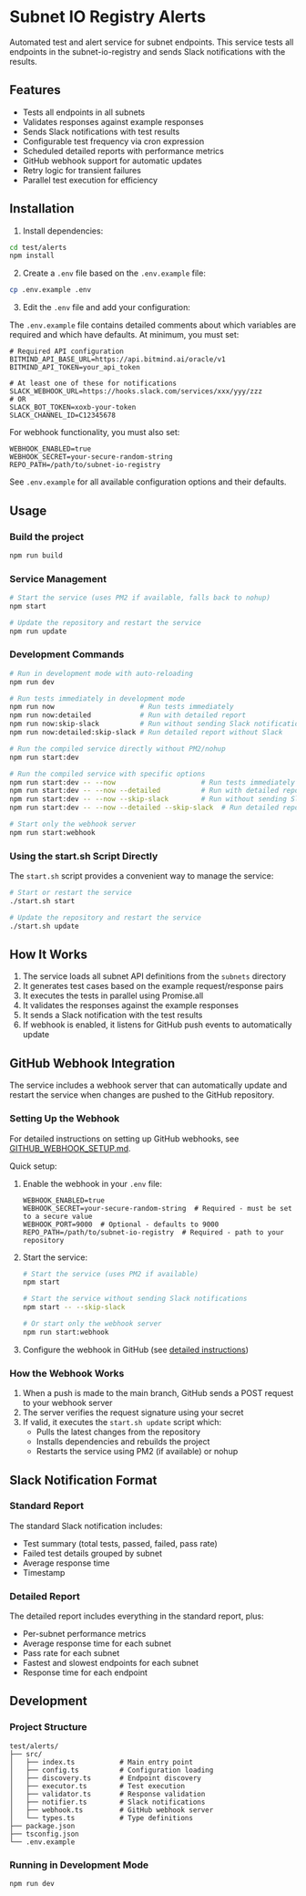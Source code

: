 # Subnet IO Registry Alerts

Automated test and alert service for subnet endpoints. This service tests all endpoints in the subnet-io-registry and sends Slack notifications with the results.

## Features

- Tests all endpoints in all subnets
- Validates responses against example responses
- Sends Slack notifications with test results
- Configurable test frequency via cron expression
- Scheduled detailed reports with performance metrics
- GitHub webhook support for automatic updates
- Retry logic for transient failures
- Parallel test execution for efficiency

## Installation

1. Install dependencies:

```bash
cd test/alerts
npm install
```

2. Create a `.env` file based on the `.env.example` file:

```bash
cp .env.example .env
```

3. Edit the `.env` file and add your configuration:

The `.env.example` file contains detailed comments about which variables are required and which have defaults. At minimum, you must set:

```
# Required API configuration
BITMIND_API_BASE_URL=https://api.bitmind.ai/oracle/v1
BITMIND_API_TOKEN=your_api_token

# At least one of these for notifications
SLACK_WEBHOOK_URL=https://hooks.slack.com/services/xxx/yyy/zzz
# OR
SLACK_BOT_TOKEN=xoxb-your-token
SLACK_CHANNEL_ID=C12345678
```

For webhook functionality, you must also set:

```
WEBHOOK_ENABLED=true
WEBHOOK_SECRET=your-secure-random-string
REPO_PATH=/path/to/subnet-io-registry
```

See `.env.example` for all available configuration options and their defaults.

## Usage

### Build the project

```bash
npm run build
```

### Service Management

```bash
# Start the service (uses PM2 if available, falls back to nohup)
npm start

# Update the repository and restart the service
npm run update
```

### Development Commands

```bash
# Run in development mode with auto-reloading
npm run dev

# Run tests immediately in development mode
npm run now                     # Run tests immediately
npm run now:detailed            # Run with detailed report
npm run now:skip-slack          # Run without sending Slack notifications
npm run now:detailed:skip-slack # Run detailed report without Slack

# Run the compiled service directly without PM2/nohup
npm run start:dev

# Run the compiled service with specific options
npm run start:dev -- --now                     # Run tests immediately
npm run start:dev -- --now --detailed          # Run with detailed report
npm run start:dev -- --now --skip-slack        # Run without sending Slack notifications
npm run start:dev -- --now --detailed --skip-slack  # Run detailed report without Slack

# Start only the webhook server
npm run start:webhook
```

### Using the start.sh Script Directly

The `start.sh` script provides a convenient way to manage the service:

```bash
# Start or restart the service
./start.sh start

# Update the repository and restart the service
./start.sh update
```

## How It Works

1. The service loads all subnet API definitions from the `subnets` directory
2. It generates test cases based on the example request/response pairs
3. It executes the tests in parallel using Promise.all
4. It validates the responses against the example responses
5. It sends a Slack notification with the test results
6. If webhook is enabled, it listens for GitHub push events to automatically update

## GitHub Webhook Integration

The service includes a webhook server that can automatically update and restart the service when changes are pushed to the GitHub repository.

### Setting Up the Webhook

For detailed instructions on setting up GitHub webhooks, see [GITHUB_WEBHOOK_SETUP.md](GITHUB_WEBHOOK_SETUP.md).

Quick setup:

1. Enable the webhook in your `.env` file:
   ```
   WEBHOOK_ENABLED=true
   WEBHOOK_SECRET=your-secure-random-string  # Required - must be set to a secure value
   WEBHOOK_PORT=9000  # Optional - defaults to 9000
   REPO_PATH=/path/to/subnet-io-registry  # Required - path to your repository
   ```

2. Start the service:
   ```bash
   # Start the service (uses PM2 if available)
   npm start

   # Start the service without sending Slack notifications
   npm start -- --skip-slack

   # Or start only the webhook server
   npm run start:webhook
   ```

3. Configure the webhook in GitHub (see [detailed instructions](GITHUB_WEBHOOK_SETUP.md))

### How the Webhook Works

1. When a push is made to the main branch, GitHub sends a POST request to your webhook server
2. The server verifies the request signature using your secret
3. If valid, it executes the `start.sh update` script which:
   - Pulls the latest changes from the repository
   - Installs dependencies and rebuilds the project
   - Restarts the service using PM2 (if available) or nohup

## Slack Notification Format

### Standard Report
The standard Slack notification includes:

- Test summary (total tests, passed, failed, pass rate)
- Failed test details grouped by subnet
- Average response time
- Timestamp

### Detailed Report
The detailed report includes everything in the standard report, plus:

- Per-subnet performance metrics
- Average response time for each subnet
- Pass rate for each subnet
- Fastest and slowest endpoints for each subnet
- Response time for each endpoint

## Development

### Project Structure

```
test/alerts/
├── src/
│   ├── index.ts           # Main entry point
│   ├── config.ts          # Configuration loading
│   ├── discovery.ts       # Endpoint discovery
│   ├── executor.ts        # Test execution
│   ├── validator.ts       # Response validation
│   ├── notifier.ts        # Slack notifications
│   ├── webhook.ts         # GitHub webhook server
│   └── types.ts           # Type definitions
├── package.json
├── tsconfig.json
└── .env.example
```

### Running in Development Mode

```bash
npm run dev
```
